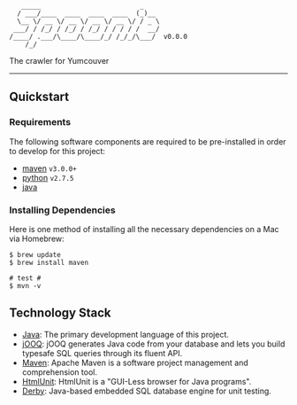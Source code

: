 ```
   _____                         _    
  / ___/____  ____  ____  ____  (_)__ 
  \__ \/ __ \/ __ \/ __ \/ __ \/ / _ \
 ___/ / /_/ / /_/ / /_/ / / / / /  __/
/____/ .___/\____/\____/_/ /_/_/\___/  v0.0.0
    /_/                               
```

The crawler for Yumcouver

---

## Quickstart

### Requirements

The following software components are required to be pre-installed in order to develop for this project:

* [maven](http://maven.apache.org/) `v3.0.0+`
* [python](https://www.python.org) `v2.7.5`
* [java](http://www.oracle.com/technetwork/java/javase/overview/index.html)

### Installing Dependencies

Here is one method of installing all the necessary dependencies on a Mac via Homebrew:

    $ brew update
    $ brew install maven

    # test #
    $ mvn -v

## Technology Stack

* [Java](http://docs.oracle.com/javase/7/docs/api/): The primary development language of this project.
* [jOOQ](http://www.jooq.org/): jOOQ generates Java code from your database and lets you build typesafe SQL queries through its fluent API.
* [Maven](http://maven.apache.org/): Apache Maven is a software project management and comprehension tool.
* [HtmlUnit](http://htmlunit.sourceforge.net/): HtmlUnit is a "GUI-Less browser for Java programs".
* [Derby](http://db.apache.org/derby/): Java-based embedded SQL database engine for unit testing.
